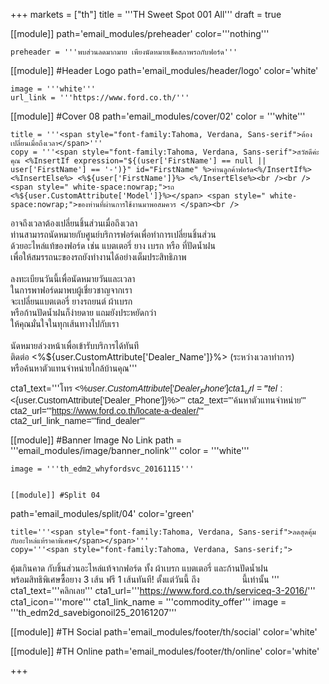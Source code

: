 +++
markets = ["th"]
title = '''TH Sweet Spot 001 All'''
draft = true

[[module]]
path='email_modules/preheader'
color='''nothing'''

	preheader = '''พบส่วนลดมากมาย เพียงนัดหมายเช็คสภาพรถกับฟอร์ด'''

[[module]] #Header Logo
path='email_modules/header/logo'
color='white'

	image = '''white'''
	url_link = '''https://www.ford.co.th/'''

[[module]] #Cover 08
path='email_modules/cover/02'
color = '''white'''

	title = '''<span style="font-family:Tahoma, Verdana, Sans-serif">ต้องเปลี่ยนเมื่อถึงเวลา</span>'''
	copy = '''<span style="font-family:Tahoma, Verdana, Sans-serif">สวัสดีค่ะ คุณ <%InsertIf expression="${(user['FirstName'] == null || user['FirstName'] == '-')}" id="FirstName" %>ท่านลูกค้าฟอร์ด<%/InsertIf%> <%InsertElse%> <%${user['FirstName']}%> <%/InsertElse%><br /><br /><span style=" white-space:nowrap;">รถ <%${user.CustomAttribute['Model']}%></span> <span style=" white-space:nowrap;">ของท่านที่ผ่านการใช้งานมาพอสมควร </span><br />
<span style=" white-space:nowrap;">อาจถึงเวลาต้องเปลี่ยนชิ้นส่วนเมื่อถึงเวลา </span><br />
<span style=" white-space:nowrap;">ท่านสามารถนัดหมายกับศูนย์บริการฟอร์ดเพื่อทำการเปลี่ยนชิ้นส่วน</span>
<span style=" white-space:nowrap;">ด้วยอะไหล่แท้ของฟอร์ด เช่น แบตเตอรี่ ยาง เบรก หรือ ที่ปัดน้ำฝน</span> <br />
<span style=" white-space:nowrap;">เพื่อให้สมรรถนะของรถ</span>ยัง<span style=" white-space:nowrap;">ทำงานได้อย่างเต็มประสิทธิภาพ</span> 
<br /><br /> 
<span style=" white-space:nowrap;">ลงทะเบียนวันนี้เพื่อนัดหมายวันและเวลา</span><br />
<span style=" white-space:nowrap;">ในการพาฟอร์ดมาพบผู้เชี่ยวชาญจากเรา</span> <br />
<span style=" white-space:nowrap;">จะเปลี่ยนแบตเตอรี่ ยางรถยนต์ ผ้าเบรก</span> <br />
<span style=" white-space:nowrap;">หรือก้านปัดน้ำฝนก็ง่ายดาย</span> <span style=" white-space:nowrap;">แถมยังประหยัดกว่า</span> <br />
<span style=" white-space:nowrap;">ให้คุณมั่นใจในทุกเส้นทางไปกับเรา</span>
<br /><br />
<span style="white-space:nowrap;">นัดหมายล่วงหน้าเพื่อเข้ารับบริการได้ทันที</span> <br />
<span style="white-space:nowrap;">ติดต่อ <%${user.CustomAttribute['Dealer_Name']}%></span> <span style="white-space:nowrap;">(ระหว่างเวลาทำการ)</span><br />
<span style="white-space:nowrap;">หรือค้นหาตัวแทนจำหน่ายใกล้บ้านคุณ</span></span>'''

cta1_text='''<span style="font-family:Tahoma, Verdana, Sans-serif">โทร <%${user.CustomAttribute['Dealer_Phone']}%></span>'''
cta1_url='''tel:<%${user.CustomAttribute['Dealer_Phone']}%>'''
cta2_text='''<span style="font-family:Tahoma, Verdana, Sans-serif">ค้นหาตัวแทนจำหน่าย</span>'''
cta2_url='''https://www.ford.co.th/locate-a-dealer/'''
cta2_url_link_name='''find_dealer'''

[[module]] #Banner Image No Link
path = '''email_modules/image/banner_nolink'''
color = '''white'''

	image = '''th_edm2_whyfordsvc_20161115'''


	[[module]] #Split 04
path='email_modules/split/04'
color='green'

	title='''<span style="font-family:Tahoma, Verdana, Sans-serif">ลดสุดคุ้ม กับอะไหล่แท้ราคาพิเศษ</span></span>'''
	copy='''<span style="font-family:Tahoma, Verdana, Sans-serif;">
<span style="white-space:nowrap;">คุ้มเกินคาด</span>
<span style="white-space:nowrap;">กับชิ้นส่วนอะไหล่แท้จากฟอร์ด</span>
<span style="white-space:nowrap;">ทั้ง ผ้าเบรก แบตเตอรี่</span>
<span style="white-space:nowrap;">และก้านปัดน้ำฝน</span>
<span style="white-space:nowrap;"> พร้อมสิทธิพิเศษซื้อยาง 3 เส้น</span>
<span style="white-space:nowrap;"> ฟรี 1 เส้นทันที!</span>
<span style="white-space:nowrap;"> ตั้งแต่วันนี้</span>
<span style="white-space:nowrap;"> ถึง <span style="color:#FFF">31 ธันวาคม</span> นี้เท่านั้น</span>
</span>'''
	cta1_text='''<span style="font-family:Tahoma, Verdana, Sans-serif">คลิกเลย</span>'''
cta1_url='''https://www.ford.co.th/serviceq-3-2016/'''
cta1_icon='''more'''
cta1_link_name = '''commodity_offer'''
image = '''th_edm2d_savebigonoil25_20161207'''


[[module]] #TH Social
path='email_modules/footer/th/social'
color='white'


[[module]] #TH Online
path='email_modules/footer/th/online'
color='white'

+++